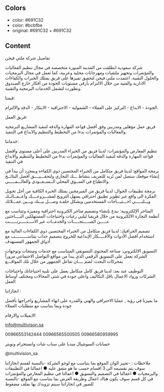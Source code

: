 ## Colors
- color: #691C32
- color: #bcbfbe
- original: #691C32 + #691C32

## Content
تفاصيل شركة ملتي فيجن

شركة سعودية انطلقت من المدينة المنورة متخصصة في مجال تنظيم الفعاليات والمؤتمرات وتجهيز ملتقيات ومهرجانات محلية وعربية، كما تعمل في مجال البرمجيات والحلول التقنية. اعتمدت ملتي فيجن لتحقيق تميزها على فريق يمتلك الخبرات والكفاءات الادارية والفنية من خلال الالتزام بأرقى مستويات الجودة من أفكار خارج الصندوق وتطورت لتشمل الخدمات البرمجية والتقنية.


قيمنا:

الجودة - الابداع - التركيز على العملاء - الشمولية - الاحترافية - الابتكار - الدقة والالتزام.


فريق العمل:

فريق عمل مؤهلين ومدربين وفق أفضل قواعد المهارة والدقة لتنفيذ المشاريع البرمجية والفعاليات والمؤتمرات بدءا من التخطيط والتنظيم والابداع في التنفيذ.






خدماتنا:

 تنظيم المعارض والمؤتمرات: لدينا فريق من الخبراء المدربين على أعلى مستوى وافضل قواعد المهارة والدقة لتنفيذ الفعاليات والمؤتمرات بدءا من التخطيط والتنظيم والابداع في التنفيذ

برمجة المواقع: لدينا فريق متكامل من الخبراء المختصين ذوي الكفاءة وبمجرد أن نبدأ في إنشاء موقعك ستصل لمن تُريد للتعريف بنشاط ـــك التجاري ولتحقـــيــــق أفضل النتائــج والانطباع في الســوق المحلي الــســعــودي والعالـــمـــــي

 برمجة تطبيقات الجوال: لدينا فريق من المبرمجين يمتلك الخبرة الكافية من أجل تحويل الفكرة الى واقع عبر تطوير تطبيق احترافي يسهل الترويج لمشـــروعــــك وأعــمــالــك ويــلبـــــي احـــتيـــاجات المستخدمين ويشكل حلقـة وصـــل بيــنك وبــين عمـــلائك

المتاجر الإلكترونية: نبدع بإنشاء وتصميم متاجر الكترونية احترافية ومميزة وتتناسب مع أنظمة التجارة الالكترونية من خلال فريقنا ليلبي رغبات واحتياجات المستهلكين البــــاحثين عـــــن المنـــــتجـــــات والخدمــات عبر الانــــتـــــرنــــــت

 تصميم الجرافيك: لدينا فريق متكامل من الخبراء المختصين ذوي الكفاءات العالية مع استخدام أفضل الأدوات والأفـــــكار الإبداعية للخروج بتصميم جذاب يتناســــــــــب مع أذواق الجمهور المستهدف

 التسويق الالكتروني: صناعة المحتوى التسويقي المتناسب مع خدمات ومنتجات وتوجهات الشركة نعمل على التسويق الرقمي الذي يبدأ من مواقع التواصل الاجتماعي مروراً بمحركات البحث، لضم ــــان تفاعل الجمهور من خلال تلك المواقـــع

التوظيف عند بعد: لدينا فريق كامل متكامل يعمل على تلبية احتياجاتك واحتياجات الشركات ورواد الاعمال باقل التكاليف واعلى جودة في شتى المجالات ومختلف أوساط العمل



انجازاتنا :


ما يميزنا في رؤية , عملنا الاحترافي والهني والقدرة على انهاء المشاريع واخراجها بأفضل جودة وبما يتناسب مع متطلبات العملاء



الايميلات والارقام

info@multivison.sa

00966553142444
00966565500505
00966580959995

حسابات السوشيال ميديا على سناب شات وانستجرام وتويتر

@multivision_sa



ملاحظات :
-تغيير الوان الموقع بما يتناسب مع لوجو الشركة
-بالنسبة لقسم انجازاتنا سوف يتم تقسيمه الى 3 اقسام حسب ما هو متفق عليه
●	 اعمالنا في التطبيقات والبرمجيات
●	اعمالنا في التصميم والتسويق
●	اعمالنا في تنظيم المعارض والمؤتمرات
في كل قسم سوف يكون هناك اعمال وطريقة العرض بما يتناسب مع الموقع
-بالنسبة للصور في انجازاتنا سيتم تزويدك بها بملف مضغوط
